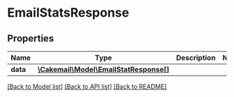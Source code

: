 # EmailStatsResponse

## Properties
Name | Type | Description | Notes
------------ | ------------- | ------------- | -------------
**data** | [**\Cakemail\Model\EmailStatResponse[]**](EmailStatResponse.md) |  | 

[[Back to Model list]](../../README.md#documentation-for-models) [[Back to API list]](../../README.md#documentation-for-api-endpoints) [[Back to README]](../../README.md)

